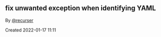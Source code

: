 ## fix unwanted exception when identifying YAML

By [@recurser](https://github.com/recurser)

Created 2022-01-17 11:11
